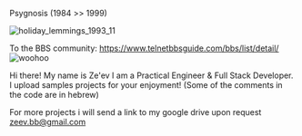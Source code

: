Psygnosis (1984 >> 1999) 

![holiday_lemmings_1993_11](https://user-images.githubusercontent.com/4492652/220133281-83a626d6-ff12-4dfd-8489-887697e8b512.png)


To the BBS community: https://www.telnetbbsguide.com/bbs/list/detail/  ![woohoo](https://user-images.githubusercontent.com/4492652/220128378-81305ff2-f0ea-44ab-b137-36ea05be3b0e.gif)


Hi there!
My name is Ze'ev
I am a Practical Engineer & Full Stack Developer.
I upload samples projects for your enjoyment!
(Some of the comments in the code are in hebrew)

For more projects i will send a link to my google drive upon request
zeev.bb@gmail.com
